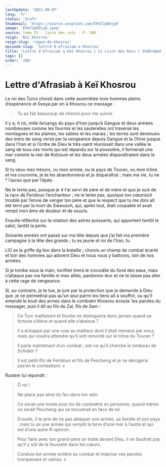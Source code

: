```yaml
---
lastUpdate: '2021-09-07'
lang: 'fr'
status: 'draft'
thumbnail: 'https://source.unsplash.com/EFm7JpD9jy8'
image: 'EFm7JpD9jy8.jpeg'
source: tome IV - livre des rois - P. 108
reign: 'Keï Khosrou'
reign-slug: 'regne-de-khosrou'
episode-slug: 'lettre-d-afrasiab-a-khosrou'
title: "Lettre d'Afrasiab à Keï Khosrou | Le Livre des Rois | Shâhnâmeh"
tags: []
order: '200'
---
```


<!-- LTeX: language=fr -->

# Lettre d'Afrasiab à Keï Khosrou

Le roi des Turcs choisit dans cette assemblée trois hommes pleins d’expérience et 0voya par en à Khosrou ce message :

> Tu as fait beaucoup de chemin pour me suivre.

Il y a, ô roi, mille farsangs du pays d’Iran jusqu’à Gangue et deux armées nombreuses comme les fourmis et les sauterelles ont traversé les montagnes et les plaines, les sables et les marais ; les terres sont devenues des mers de sang versé par la vengeance depuis Gangue et la Chine jusque dans l’Iran et si l’ordre de Dieu le très-saint réunissait dans une vallée le sang de tous ces morts qui est répandu sur la poussière, il formerait une mer comme la nier de Kolzoum et les deux armées disparaîtraient dans le sang.

Si tu veux mes trésors, ou mon armée, ou le pays de Touran, ou mon trône et ma couronne, je te les abandonnerai et je disparaîtrai ; mais ma vie, tu ne \* l’auras que par l’épée.

Ne le tente pas, puisque je
4 t’ai servi de père et de mère et que je suis de la race de Feridoun l’enchanteur ; ne le tente pas, quoique ton cœurlsoit troublé par l’envie de venger ton père et que le respect que tu me dois ait été terni par la mort de Siawusch, qui, après tout, était coupable et avait rempli mon âme de douleur et de soucis.

Ensuite réfléchis sur la rotation des astres puissants, qui apportent tantôt le salut, tantôt la perte.

Soixante années ont passé sur ma tête depuis que j’ai fait ma première campagne à la tête des grands ; tu es jeune et roi de l’Iran, tu

LlO as la griffe dg lion dans la bataille ; choisis un champ de combat écarté et loin des hommes qui adorent Dieu et nous nous y battrons, loin de nos armées.

Si je tombe sous la main, tonlfilet tirera le crocodile du fond des eaux, mais n’attaque pas ma famille ni mes alliés, pardonne-leur et ne te laisse pas aller à cette rage de vengeance.

Si, au contraire, je te tue, je jure par la protection que je demande à Dieu que. je ne permettrai pas qu’un seul parmi les tiens ait à souffrir, ou qu’il entende le bruit des armes dans le combatm Khosrou écouta ’les paroles du messager, puis il dit au fils de Zal, fils de Sam :

> Ce Turc malfaisant et fourbe ne distinguera donc jamais quand sa fortune s’élève et quand elle s’abaisse ?
>
> Il a échappé par une ruse au malheur dont il était menacé par nous, mais qui voudra attendre qu’il soit remonté sur le trône du Touran ?
>
> Il parle maintenant d’un combat ; est-ce qu’il cherche le tombeau de Schideh ?
>
> Il est petit-fils de Feridoun et fils de Pescheng et je ne dérogerai pas’en le combattant. »

Rustem lui répondit :

> Ô roi !
>
> Ne place pas ainsi du feu dans ton sein.
>
> Ce serait une honte pour toi de combattre en personne, quand même ce serait Pescheng qui se trouverait en face de toi.
>
> Ensuite, il te prie de ne pas attaquer son armée, sa famille et son pays ; mais tu as une armée qui remplit la terre d’une mer à l’autre et qui est d’une autre IlI opinion.
>
> Pour faire avec ton grand-père un traité devant Dieu, il ne faudrait pas qu’il y eût de la fausseté dans les cœurs.
>
> Conduis ton armée entière au combat et méprise ces paroles trompeuses et vaines. »
